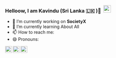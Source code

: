 ### Helloow, I am Kavindu (Sri Lanka 🇱🇰 )👋 &nbsp;<img src="https://github.com/TheDudeThatCode/TheDudeThatCode/blob/master/Assets/Earth.gif" width="24px">
- 🔭 I’m currently working on **SocietyX**
- 🌱 I’m currently learning About All
- 📫 How to reach me: 
- 😄 Pronouns: 






<div align="right">
<a href="https://github.com/KavinduSri">
  <img align="left" alt="Kavindu's Github" width="22px" src="https://cdn.jsdelivr.net/npm/simple-icons@v3/icons/github.svg" />
</a>
<a href="https://t.me/kavindusri">
  <img align="left" alt="Kavindu's Telegram" width="22px" src="https://cdn.jsdelivr.net/npm/simple-icons@v3/icons/telegram.svg" />
</a>
<a href="https://www.facebook.com/kavindu.sri.12">
  <img align="left" alt="Kavindu's Facebook" width="22px" src="https://cdn.jsdelivr.net/npm/simple-icons@v3/icons/facebook.svg" />
</a>

</div>
